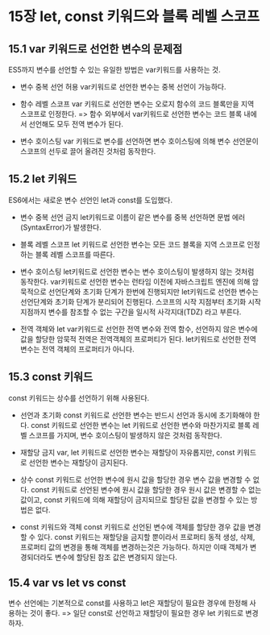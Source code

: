 # 15장 let, const 키워드와 블록 레벨 스코프

## 15.1 var 키워드로 선언한 변수의 문제점

ES5까지 변수를 선언할 수 있는 유일한 방법은 var키워드를 사용하는 것.

- 변수 중복 선언 허용
  var키워드로 선언한 변수는 중복 선언이 가능하다.

- 함수 레벨 스코프
  var 키워드로 선언한 변수는 오로지 함수의 코드 블록만을 지역 스코프로 인정한다.
  => 함수 외부에서 var키워드로 선언한 변수는 코드 블록 내에서 선언해도 모두 전역 변수가 된다.

- 변수 호이스팅
  var 키워드로 변수를 선언하면 변수 호이스팅에 의해 변수 선언문이 스코프의 선두로 끌어 올려진 것처럼 동작한다.

## 15.2 let 키워드

ES6에서는 새로운 변수 선언인 let과 const를 도입했다.

- 변수 중복 선언 금지
  let키워드로 이름이 같은 변수를 중복 선언하면 문법 에러(SyntaxError)가 발생한다.

- 블록 레벨 스코프
  let 키워드로 선언한 변수는 모든 코드 블록을 지역 스코프로 인정하는 블록 레벨 스코프를 따른다.

- 변수 호이스팅
  let키워드로 선언한 변수는 변수 호이스팅이 발생하지 않는 것처럼 동작한다.
  var키워드로 선언한 변수는 런타임 이전에 자바스크립트 엔진에 의해 암묵적으로 선언단계와 초기화 단계가 한번에 진행되지만 let키워드로 선언한 변수는 선언단계와 초기화 단계가 분리되어 진행된다.
  스코프의 시작 지점부터 초기화 시작 지점까지 변수를 참조할 수 없는 구간을 일시적 사각지대(TDZ) 라고 부른다.

- 전역 객체와 let
  var키워드로 선언한 전역 변수와 전역 함수, 선언하지 않은 변수에 값을 할당한 암묵적 전역은 전역객체의 프로퍼티가 된다.
  let키워드로 선언한 전역 변수는 전역 객체의 프로퍼티가 아니다.

## 15.3 const 키워드

const 키워드는 상수를 선언하기 위해 사용된다.

- 선언과 초기화
  const 키워드로 선언한 변수는 반드시 선언과 동시에 초기화해야 한다.
  const 키워드로 선언한 변수는 let 키워드로 선언한 변수와 마찬가지로 블록 레벨 스코프를 가지며, 변수 호이스팅이 발생하지 않은 것처럼 동작한다.

- 재할당 금지
  var, let 키워드로 선언한 변수는 재할당이 자유롭지만, const 키워드로 선언한 변수는 재할당이 금지된다.

- 상수
  const 키워드로 선언한 변수에 원시 값을 할당한 경우 변수 값을 변경할 수 없다.
  const 키워드로 선언된 변수에 원시 값을 할당한 경우 원시 값은 변경할 수 없는 값이고, const 키워드에 의해 재할당이 금지되므로 할당된 값을 변경할 수 있는 방법은 없다.

- const 키워드와 객체
  const 키워드로 선언된 변수에 객체를 할당한 경우 값을 변경할 수 있다.
  const 키워드는 재할당을 금지할 뿐이라서 프로퍼티 동적 생성, 삭제, 프로퍼티 값의 변경을 통해 객체를 변경하는것은 가능하다. 하지만 이때 객체가 변경되더라도 변수에 할당된 참조 값은 변경되지 않는다.

## 15.4 var vs let vs const

변수 선언에는 기본적으로 const를 사용하고 let은 재할당이 필요한 경우에 한정해 사용하는 것이 좋다.
=> 일단 const로 선언하고 재할당이 필요한 경우 let 키워드로 변경하자.
